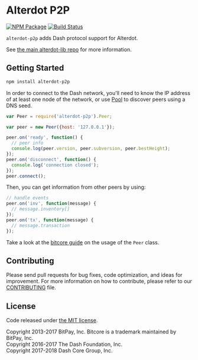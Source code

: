 Alterdot P2P
=======

[![NPM Package](https://img.shields.io/npm/v/alterdot-p2p.svg?style=flat-square)](https://www.npmjs.org/package/alterdot-p2p)
[![Build Status](https://github.com/Alterdot/alterdot-p2p/actions/workflows/test_and_release.yml/badge.svg)](https://github.com/Alterdot/alterdot-p2p/actions/workflows/test_and_release.yml)

`alterdot-p2p` adds Dash protocol support for Alterdot.

See [the main alterdot-lib repo](https://github.com/Alterdot/alterdot-lib) for more information.

## Getting Started

```sh
npm install alterdot-p2p
```
In order to connect to the Dash network, you'll need to know the IP address of at least one node of the network, or use [Pool](/docs/pool.md) to discover peers using a DNS seed.

```javascript
var Peer = require('alterdot-p2p').Peer;

var peer = new Peer({host: '127.0.0.1'});

peer.on('ready', function() {
  // peer info
  console.log(peer.version, peer.subversion, peer.bestHeight);
});
peer.on('disconnect', function() {
  console.log('connection closed');
});
peer.connect();
```

Then, you can get information from other peers by using:

```javascript
// handle events
peer.on('inv', function(message) {
  // message.inventory[]
});
peer.on('tx', function(message) {
  // message.transaction
});
```

Take a look at the [bitcore guide](http://bitcore.io/guide/peer.html) on the usage of the `Peer` class.

## Contributing

Please send pull requests for bug fixes, code optimization, and ideas for improvement. For more information on how to contribute, please refer to our [CONTRIBUTING](https://github.com/Alterdot/alterdot-p2p/blob/master/CONTRIBUTING.md) file.

## License

Code released under [the MIT license](https://github.com/Alterdot/alterdot/blob/master/LICENSE).

Copyright 2013-2017 BitPay, Inc. Bitcore is a trademark maintained by BitPay, Inc.  
Copyright 2016-2017 The Dash Foundation, Inc.  
Copyright 2017-2018 Dash Core Group, Inc.  
